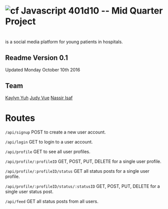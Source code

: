 ![cf](https://i.imgur.com/7v5ASc8.png) Javascript 401d10 -- Mid Quarter Project
=====

# <heretogether>

<heretogether> is a social media platform for young patients in hospitals.

## Readme Version 0.1

Updated Monday October 10th 2016

## Team

[Kaylyn Yuh](https://github.com/kaylynyuh)
[Judy Vue](https://github.com/JudyVue)
[Nassir Isaf](https://github.com/njisaf)

# Routes

`/api/signup`
POST to create a new user account.

`/api/login`
GET to login to a user account.

`/api/profile`
GET to see all user profiles.

`/api/profile/:profileID`
GET, POST, PUT, DELETE for a single user profile.

`/api/profile/:profileID/status`
GET all status posts for a single user profile.

`/api/profile/:profileID/status/:statusID`
GET, POST, PUT, DELETE for a single user status post.

`/api/feed`
GET all status posts from all users.
